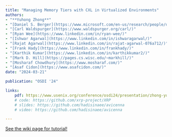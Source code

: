 ```yaml
---
title: "Managing Memory Tiers with CXL in Virtualized Environments"
authors:
- "**Yuhong Zhong**"
- "[Daniel S. Berger](https://www.microsoft.com/en-us/research/people/daberg/)"
- "[Carl Waldspurger](https://www.waldspurger.org/carl/)"
- "[Ryan Wee](https://www.linkedin.com/in/ryan-wee/)"
- "[Ishwar Agarwal](https://www.linkedin.com/in/ishwaragarwal/)"
- "[Rajat Agarwal](https://www.linkedin.com/in/rajat-agarwal-076a712/)"
- "[Frank Hady](https://www.linkedin.com/in/frankhady/)"
- "[Karthik Kumar](https://www.linkedin.com/in/karthikkumar2/)"
- "[Mark D. Hill](https://pages.cs.wisc.edu/~markhill/)"
- "[Mosharaf Chowdhury](https://www.mosharaf.com/)"
- "[Asaf Cidon](https://www.asafcidon.com/)"
date: "2024-03-21"

publication: "OSDI '24"

links:
    pdf: https://www.usenix.org/conference/osdi24/presentation/zhong-yuhong
    # code: https://github.com/xrp-project/XRP
    # slides: https://github.com/hadisinaee/avicenna
    # video: https://github.com/hadisinaee/avicenna

---
```



[See the wiki page for tutorial!](https://github.com/hadisinaee/avicenna/wiki)
